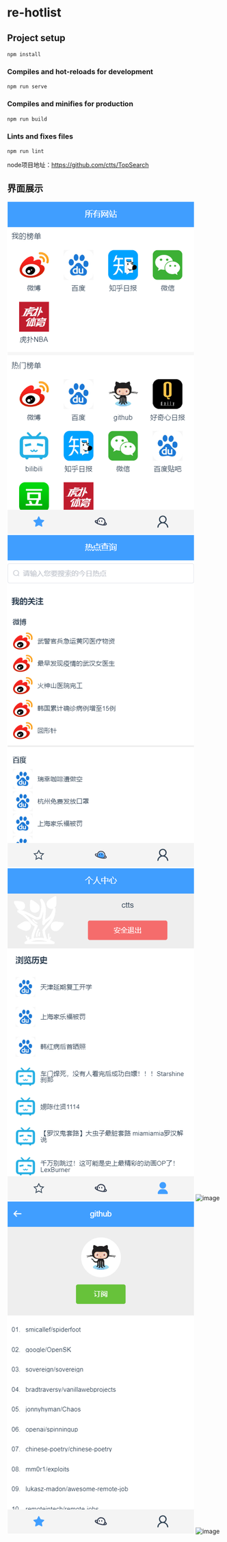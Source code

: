 # re-hotlist

## Project setup
```
npm install
```

### Compiles and hot-reloads for development
```
npm run serve
```

### Compiles and minifies for production
```
npm run build
```

### Lints and fixes files
```
npm run lint
```

node项目地址：https://github.com/ctts/TopSearch

## 界面展示

 ![image](https://github.com/ctts/newHotList/raw/master/src/assets/images/show1.jpg)
 ![image](https://github.com/ctts/newHotList/raw/master/src/assets/images/show2.jpg)
 ![image](https://github.com/ctts/newHotList/raw/master/src/assets/images/show3.jpg)
 ![image](https://github.com/ctts/newHotList/raw/master/src/assets/images/show4.jpg)
 ![image](https://github.com/ctts/newHotList/raw/master/src/assets/images/show5.jpg)
 ![image](https://github.com/ctts/newHotList/raw/master/src/assets/images/show6.jpg)
